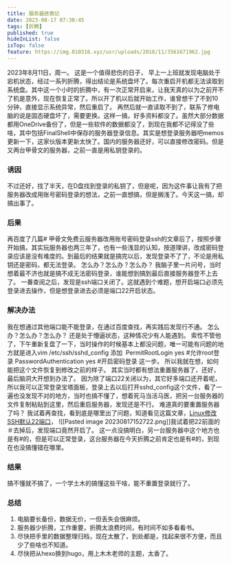 ```yaml
---
title: 服务器拯救记
date: 2023-08-17 07:38:45
tags: [折腾]
published: true
hideInList: false
isTop: false
feature: https://img.010316.xyz/usr/uploads/2018/11/3561671962.jpg
---
```

2023年8月11日，周一。
这是一个值得悲伤的日子，
早上一上班就发现电脑处于宕机状态，经过一系列折腾，得出结论是系统盘坏了。每次重启开机都无法读取到系统盘。其中这一个小时的折腾中，有一次正常开启来，让我天真的以为之前开不了机是意外，现在恢复正常了。所以开了机以后就开始工作，谁曾想干了不到10分钟，直接显示系统异常，然后重启了。
再然后就一直读取不到了，联系了修电脑的说是固态硬盘坏了，需要更换。这样一搞，好多资料都没了。虽然大部分数据都用OneDrive备份了，但是一些软件的数据都没了，到现在我都不记得没了些啥，其中包括FinalShell中保存的服务器登录信息。其实是想登录服务器吧memos更新一下，这家伙版本更新太快了。国内的服务器还好，可以直接修改密码。但是又两台甲骨文的服务器，之前一直是用私钥登录的。
### 诱因
不过还好，找了半天，在D盘找到登录的私钥了，但是呢，因为这件事让我有了把服务器改成用账号密码登录的想法，之前一直想搞，但是搁浅了。今天这一搞，却搞出事了。
### 后果
再百度了几篇# 甲骨文免费云服务器改用账号密码登录ssh的文章后了，按照步骤开始搞，其实玩服务器也两三年了，也有一些浅显的认知，按道理讲，改成密码登录应该是没有难度的。到最后的结果就是搞完以后，发现登录不了了，不论是用私钥还是密码，都无法登录。
怎么办？怎么办？怎么办？
我脑子里一片问号，当时想着最不济也就是搞不成无法密码登录，谁能想到搞到最后直接服务器登不上去了。
一番查阅之后，发现是ssh端口关闭了。这就遇到个难题，想开启端口必须先登录进去操作，但是想登录进去必须是端口22开启状态。
### 解决办法
我在想通过其他端口能不能登录，在通过百度查找，再实践后发现行不通。
怎么办？怎么办？怎么办？
还是处于懵逼状态，这种情况少有人能遇到。
索性不管他了，下午重新复盘了一下，当时操作的时候基本上都没问题，唯一可能有问题的地方就是进入vim /etc/ssh/sshd_config 添加   PermitRootLogin yes #允许root登录 PasswordAuthentication yes #开启密码登录  这一步。
所以我就在想，如何能把这个文件恢复到修改之前的样子。
其实当时都有想法重置服务器了，还好，最后脑洞大开想到办法了。
因为除了端口22关闭以为，其它好多端口还开着呢，所以我可以正常登录宝塔面板，登录上去以后打开sshd_config这个文件，看了一遍也没发现不对的地方，当时也搞不懂了，想着死马当活马医，把另一台服务器的文件复制粘贴到这里，然后重启服务器，发现还是不行。
难道真的要重置服务器了吗？
我试着再查找，看到底是哪里出了问题，知道看见这篇文章，[Linux修改SSH默认22端口](https://blog.csdn.net/weixin_42170236/article/details/121976934)，
![[Pasted image 20230817152722.png]]我试着把22前面的＃去掉后，发现端口竟然开启了。
这一点没搞明白，另一台服务器中这个地方也是有#的，但是可以正常登录，这台服务器在今天折腾之前肯定也是有#的，到现在也没搞懂错在哪里。
### 结果
搞不懂就不搞了，一个学土木的搞懂这些干啥，能不重置登录就行了。
### 总结
1. 电脑要长备份，数据无价，一但丢失会很麻烦。
2. 服务器少折腾，工作重要，折腾太浪费时间，有时间不如多看看书。
3. 尽快把手里的数据整理归档，现在太散了，到处都是，找起来很不方便，而且少了些啥也不知道。
4. 尽快把从hexo换到hugo，用上木木老师的主题，太香了。
